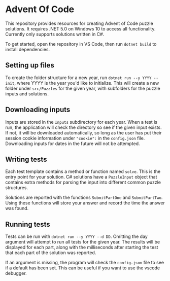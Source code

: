 # Advent Of Code
This repository provides resources for creating Advent of Code puzzle solutions. It requires .NET 5.0 on Windows 10 to access all functionality. 
Currently only supports solutions written in C#.

To get started, open the repository in VS Code, then run `dotnet build` to install dependencies.

## Setting up files
To create the folder structure for a new year, run `dotnet run --y YYYY --init`, where YYYY is the year you'd like to initialize. This will create a new folder under `src/Puzzles` for the given year, with subfolders for the puzzle inputs and solutions.

## Downloading inputs
Inputs are stored in the `Inputs` subdirectory for each year. When a test is run, the application will check the directory so see if the given input exists. If not, it will be downloaded automatically, so long as the user has put their session cookie information under `"cookie":` in the `config.json` file. Downloading inputs for dates in the future will not be attempted.

## Writing tests
Each test template contains a method or function named `solve`. This is the entry point for your solution. C# solutions have a `PuzzleInput` object that contains extra methods for parsing the input into different common puzzle structures.

Solutions are reported with the functions `SubmitPartOne` and `SubmitPartTwo`. Using these functions will store your answer and record the time the answer was found. 

## Running tests
Tests can be run with `dotnet run --y YYYY --d DD`. Omitting the day argument will attempt to run all tests for the given year. The results will be displayed for each part, along with the milliseconds after starting the test that each part of the solution was reported.

If an argument is missing, the program will check the `config.json` file to see if a default has been set. This can be useful if you want to use the vscode debugger.

